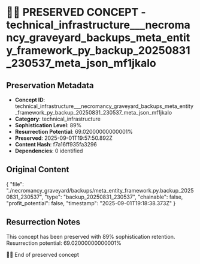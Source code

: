 # 🏴‍☠️ PRESERVED CONCEPT - technical_infrastructure___necromancy_graveyard_backups_meta_entity_framework_py_backup_20250831_230537_meta_json_mf1jkalo

## Preservation Metadata
- **Concept ID**: technical_infrastructure___necromancy_graveyard_backups_meta_entity_framework_py_backup_20250831_230537_meta_json_mf1jkalo
- **Category**: technical_infrastructure
- **Sophistication Level**: 89%
- **Resurrection Potential**: 69.02000000000001%
- **Preserved**: 2025-09-01T19:57:50.892Z
- **Content Hash**: f7a16ff935fa3296
- **Dependencies**: 0 identified

## Original Content

{
  "file": "./necromancy_graveyard/backups/meta_entity_framework.py.backup_20250831_230537",
  "type": "backup_20250831_230537",
  "chainable": false,
  "profit_potential": false,
  "timestamp": "2025-09-01T19:18:38.373Z"
}

## Resurrection Notes
This concept has been preserved with 89% sophistication retention.
Resurrection potential: 69.02000000000001%

🏴‍☠️ End of preserved concept